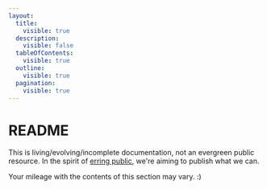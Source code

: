 ```yaml
---
layout:
  title:
    visible: true
  description:
    visible: false
  tableOfContents:
    visible: true
  outline:
    visible: true
  pagination:
    visible: true
---
```


# README

This is living/evolving/incomplete documentation, not an evergreen public resource. In the spirit of [erring public](../publishing.md), we're aiming to publish what we can.

Your mileage with the contents of this section may vary. :)
